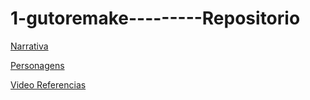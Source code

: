 # 1-gutoremake---------Repositorio
 
 
[Narrativa](https://github.com/esdraesdra/gutoremake/issues/3)

[Personagens](https://github.com/esdraesdra/gutoremake/issues/5)

[Video Referencias](https://github.com/esdraesdra/gutoremake/issues/7)
